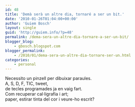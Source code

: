 ```yaml
---
id: 48
title: 'Demà serà un altre dia, tornaré a ser un bit.'
date: '2010-01-26T01:04:00+00:00'
author: 'Guiem Bosch'
layout: single
guid: 'http://guiem.info/?p=48'
permalink: /dema-sera-un-altre-dia-tornare-a-ser-un-bit/
blogger_blog:
    - gbosch.blogspot.com
blogger_permalink:
    - /2010/01/dema-sera-un-altre-dia-tornare-ser-un.html
categories:
    - personal
---
```


Necessito un pinzell per dibuixar paraules.  
A, S, D, F, TIC, tweet,  
de tecles programades ja en vaig fart.  
Com recuperar cal·ligrafia i art;  
paper, estirar tinta del cor i veure-ho escrit?

<object height="385" width="480"><param name="movie" value="http://www.youtube.com/v/hd5F2RFGjx4&hl=es_ES&fs=1?color1=0x3a3a3a&color2=0x999999"></param><param name="allowFullScreen" value="true"></param><param name="allowscriptaccess" value="always"></param><embed allowfullscreen="true" allowscriptaccess="always" height="385" src="http://www.youtube.com/v/hd5F2RFGjx4&hl=es_ES&fs=1?color1=0x3a3a3a&color2=0x999999" type="application/x-shockwave-flash" width="480"></embed></object>